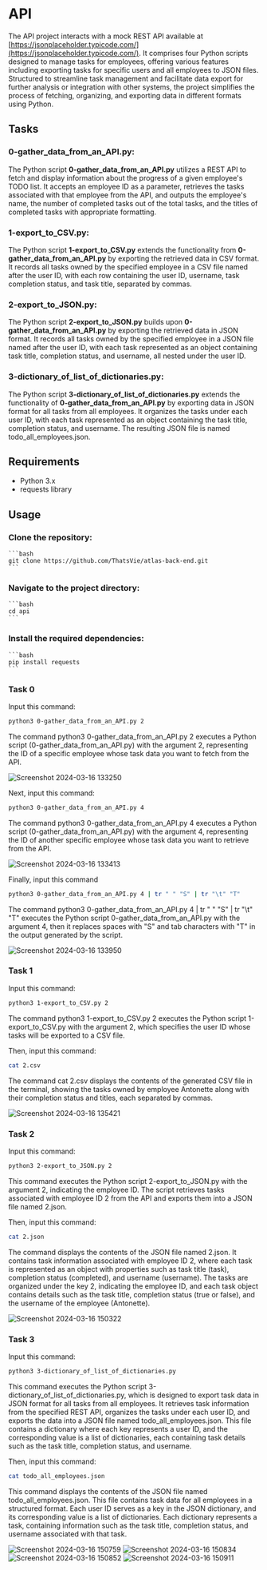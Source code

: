 # API

The API project interacts with a mock REST API available at [https://jsonplaceholder.typicode.com/](https://jsonplaceholder.typicode.com/). It comprises four Python scripts designed to manage tasks for employees, offering various features including exporting tasks for specific users and all employees to JSON files. Structured to streamline task management and facilitate data export for further analysis or integration with other systems, the project simplifies the process of fetching, organizing, and exporting data in different formats using Python.


## Tasks

### 0-gather_data_from_an_API.py:

The Python script **0-gather_data_from_an_API.py** utilizes a REST API to fetch and display information about the progress of a given employee's TODO list. It accepts an employee ID as a parameter, retrieves the tasks associated with that employee from the API, and outputs the employee's name, the number of completed tasks out of the total tasks, and the titles of completed tasks with appropriate formatting.

### 1-export_to_CSV.py:

The Python script **1-export_to_CSV.py** extends the functionality from **0-gather_data_from_an_API.py** by exporting the retrieved data in CSV format. It records all tasks owned by the specified employee in a CSV file named after the user ID, with each row containing the user ID, username, task completion status, and task title, separated by commas.

### 2-export_to_JSON.py:

The Python script **2-export_to_JSON.py** builds upon **0-gather_data_from_an_API.py** by exporting the retrieved data in JSON format. It records all tasks owned by the specified employee in a JSON file named after the user ID, with each task represented as an object containing task title, completion status, and username, all nested under the user ID.

### 3-dictionary_of_list_of_dictionaries.py:

The Python script **3-dictionary_of_list_of_dictionaries.py** extends the functionality of  **0-gather_data_from_an_API.py** by exporting data in JSON format for all tasks from all employees. It organizes the tasks under each user ID, with each task represented as an object containing the task title, completion status, and username. The resulting JSON file is named todo_all_employees.json.


## Requirements

- Python 3.x
- requests library

## Usage

### Clone the repository:

    ```bash
    git clone https://github.com/ThatsVie/atlas-back-end.git
    ```

### Navigate to the project directory:

    ```bash
    cd api
    ```

### Install the required dependencies:

    ```bash
    pip install requests
    ```
### Task 0

Input this command:
```bash
python3 0-gather_data_from_an_API.py 2
```

The command python3 0-gather_data_from_an_API.py 2 executes a Python script (0-gather_data_from_an_API.py) with the argument 2, representing the ID of a specific employee whose task data you want to fetch from the API.

![Screenshot 2024-03-16 133250](https://github.com/ThatsVie/atlas-back-end/assets/143755961/97a5ec43-8876-4da1-89ef-b88477caa151)

Next, input this command:
```bash
python3 0-gather_data_from_an_API.py 4
```

The command python3 0-gather_data_from_an_API.py 4 executes a Python script (0-gather_data_from_an_API.py) with the argument 4, representing the ID of another specific employee whose task data you want to retrieve from the API.

![Screenshot 2024-03-16 133413](https://github.com/ThatsVie/atlas-back-end/assets/143755961/9b3bab03-4de4-48bc-84ea-29009d86ab82)

Finally, input this command
```bash
python3 0-gather_data_from_an_API.py 4 | tr " " "S" | tr "\t" "T"
```

The command python3 0-gather_data_from_an_API.py 4 | tr " " "S" | tr "\t" "T" executes the Python script 0-gather_data_from_an_API.py with the argument 4, then it replaces spaces with "S" and tab characters with "T" in the output generated by the script.

![Screenshot 2024-03-16 133950](https://github.com/ThatsVie/atlas-back-end/assets/143755961/451649d1-61eb-4c45-b3a5-065725348fb0)

### Task 1

Input this command:
```bash
python3 1-export_to_CSV.py 2
```

The command python3 1-export_to_CSV.py 2 executes the Python script 1-export_to_CSV.py with the argument 2, which specifies the user ID whose tasks will be exported to a CSV file.

Then, input this command:
```bash
cat 2.csv
```

The command cat 2.csv displays the contents of the generated CSV file in the terminal, showing the tasks owned by employee Antonette along with their completion status and titles, each separated by commas.

![Screenshot 2024-03-16 135421](https://github.com/ThatsVie/atlas-back-end/assets/143755961/0c565268-9c2f-46e2-b3f0-95eadb30813e)

### Task 2

Input this command:

```bash
python3 2-export_to_JSON.py 2
```
This command executes the Python script 2-export_to_JSON.py with the argument 2, indicating the employee ID. The script retrieves tasks associated with employee ID 2 from the API and exports them into a JSON file named 2.json.

Then, input this command:

```bash
cat 2.json
```
The command displays the contents of the JSON file named 2.json. It contains task information associated with employee ID 2, where each task is represented as an object with properties such as task title (task), completion status (completed), and username (username). The tasks are organized under the key 2, indicating the employee ID, and each task object contains details such as the task title, completion status (true or false), and the username of the employee (Antonette).

![Screenshot 2024-03-16 150322](https://github.com/ThatsVie/atlas-back-end/assets/143755961/932f2570-3caf-4ea5-8158-9560bd9003c5)

### Task 3

Input this command:
```bash
python3 3-dictionary_of_list_of_dictionaries.py
```

This command executes the Python script 3-dictionary_of_list_of_dictionaries.py, which is designed to export task data in JSON format for all tasks from all employees. It retrieves task information from the specified REST API, organizes the tasks under each user ID, and exports the data into a JSON file named todo_all_employees.json. This file contains a dictionary where each key represents a user ID, and the corresponding value is a list of dictionaries, each containing task details such as the task title, completion status, and username.

Then, input this command:
```bash
cat todo_all_employees.json
```

This command displays the contents of the JSON file named todo_all_employees.json. This file contains task data for all employees in a structured format. Each user ID serves as a key in the JSON dictionary, and its corresponding value is a list of dictionaries. Each dictionary represents a task, containing information such as the task title, completion status, and username associated with that task.

![Screenshot 2024-03-16 150759](https://github.com/ThatsVie/atlas-back-end/assets/143755961/59bccd5a-3130-4fe2-bb12-0170ae901bb7)
![Screenshot 2024-03-16 150834](https://github.com/ThatsVie/atlas-back-end/assets/143755961/e8d519da-4f3a-49a1-9749-b0171b6579aa)
![Screenshot 2024-03-16 150852](https://github.com/ThatsVie/atlas-back-end/assets/143755961/bb2d8ce9-4973-46a3-a325-ac05fbfe4c64)
![Screenshot 2024-03-16 150911](https://github.com/ThatsVie/atlas-back-end/assets/143755961/b97c637e-2e08-42be-8eb3-13ff29ec4169)
